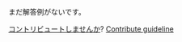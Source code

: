 
まだ解答例がないです。

[コントリビュートしませんか](https://github.com/BFEdev/BFE.dev-solutions/blob/main/problem/implement-binary-search-unique_ja.md)?  [Contribute guideline](https://github.com/BFEdev/BFE.dev-solutions#how-to-contribute)
